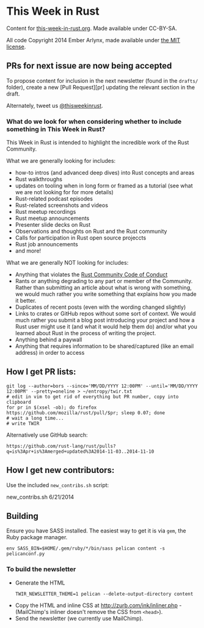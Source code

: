This Week in Rust
=================

Content for [this-week-in-rust.org](http://this-week-in-rust.org). Made available under CC-BY-SA.

All code Copyright 2014 Ember Arlynx, made available under [the MIT
license](http://mit-license.org/).

## PRs for next issue are now being accepted

To propose content for inclusion in the next newsletter (found in the `drafts/`
folder), create a new [Pull Request][pr] updating the relevant section in the 
draft.

Alternately, tweet us [@thisweekinrust](https://twitter.com/thisweekinrust).

### What do we look for when considering whether to include something in This Week in Rust?

This Week in Rust is intended to highlight the incredible work of the Rust Community. 

What we are generally looking for includes:

* how-to intros (and advanced deep dives) into Rust concepts and areas
* Rust walkthroughs
* updates on tooling when in long form or framed as a tutorial (see what we are not looking for for more details)
* Rust-related podcast episodes
* Rust-related screenshots and videos
* Rust meetup recordings
* Rust meetup announcements
* Presenter slide decks on Rust
* Observations and thoughts on Rust and the Rust community
* Calls for participation in Rust open source projeccts
* Rust job announcements
* and more!

What we are generally NOT looking for includes:

* Anything that violates the [Rust Community Code of Conduct](https://www.rust-lang.org/policies/code-of-conduct)
* Rants or anything degrading to any part or member of the Community. Rather than submitting an article about what is wrong with something, we would much rather you write something that explains how you made it better.
* Duplicates of recent posts (even with the wording changed slightly)
* Links to crates or GitHub repos without some sort of context. We would much rather you submit a blog post introducing your project and how a Rust user might use it (and what it would help them do) and/or what you learned about Rust in the process of writing the project.
* Anything behind a paywall
* Anything that requires information to be shared/captured (like an email address) in order to access

## How I get PR lists:

```
git log --author=bors --since='MM/DD/YYYY 12:00PM' --until='MM/DD/YYYY 12:00PM' --pretty=oneline > ~/entropy/twir.txt
# edit in vim to get rid of everything but PR number, copy into clipboard
for pr in $(xsel -ob); do firefox https://github.com/mozilla/rust/pull/$pr; sleep 0.07; done
# wait a long time...
# write TWIR
```

Alternatively use GitHub search:

```
https://github.com/rust-lang/rust/pulls?q=is%3Apr+is%3Amerged+updated%3A2014-11-03..2014-11-10
```

## How I get new contributors:

Use the included `new_contribs.sh` script:

  new_contribs.sh 6/21/2014

## Building

Ensure you have SASS installed. The easiest way to get it is via `gem`, the
Ruby package manager.

```
env SASS_BIN=$HOME/.gem/ruby/*/bin/sass pelican content -s pelicanconf.py
```

### To build the newsletter

* Generate the HTML
  ```
  TWIR_NEWSLETTER_THEME=1 pelican --delete-output-directory content
  ```
* Copy the HTML and inline CSS at http://zurb.com/ink/inliner.php - (MailChimp's inliner doesn't remove the CSS from `<head>`).
* Send the newsletter (we currently use MailChimp).
